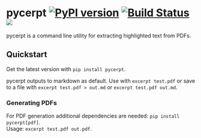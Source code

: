 # pycerpt [![PyPI version](https://badge.fury.io/py/pycerpt.svg)](https://badge.fury.io/py/pycerpt) [![Build Status](https://travis-ci.org/MerlinB/pycerpt.svg?branch=master)](https://travis-ci.org/MerlinB/pycerpt) ![](https://img.shields.io/pypi/pyversions/pycerpt.svg)


pycerpt is a  command line utility for extracting highlighted text from PDFs.


## Quickstart
Get the latest version with `pip install pycerpt`.

pycerpt outputs to markdown as default. Use with `excerpt test.pdf` or save to a file with `excerpt test.pdf > out.md` or `excerpt test.pdf out.md`.

### Generating PDFs
For PDF generation additional dependencies are needed: `pip install pycerpt[pdf]`.  
Usage: `excerpt test.pdf out.pdf`.
